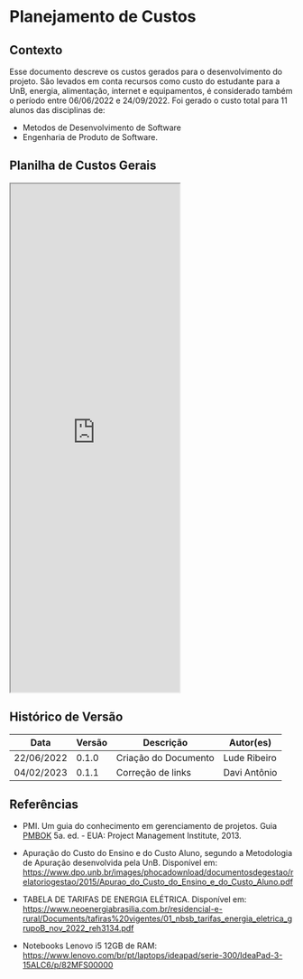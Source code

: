 # Planejamento de Custos

## Contexto

Esse documento descreve os custos gerados para o desenvolvimento do projeto. São levados em conta recursos como custo do estudante para a UnB, energia, alimentação, internet e equipamentos, é considerado também o período entre 06/06/2022 e 24/09/2022. Foi gerado o custo total para 11 alunos das disciplinas de:

- Metodos de Desenvolvimento de Software
- Engenharia de Produto de Software.

## Planilha de Custos Gerais

<iframe height=900 widht=700 src="https://docs.google.com/spreadsheets/d/e/2PACX-1vQGPoEReXmWLE13x7ImLf0LrChU9HEQYxLAuc0nuubEBBDH2Dpq7Bb57QOyqSOaBA/pubhtml?gid=1270892694&amp;single=true&amp;widget=true&amp;headers=false"></iframe>

## Histórico de Versão

| Data       | Versão | Descrição             | Autor(es)                                    |
| ---------- | ------ | --------------------- | -------------------------------------------- |
| 22/06/2022 | 0.1.0  | Criação do Documento  | Lude Ribeiro                                 |
| 04/02/2023 | 0.1.1  | Correção de links     | Davi Antônio                                 |

## Referências

- PMI. Um guia do conhecimento em gerenciamento de projetos. Guia [PMBOK] 5a. ed. - EUA: Project Management Institute, 2013.

- Apuração do Custo do Ensino e do Custo Aluno, segundo a Metodologia de Apuração desenvolvida pela UnB. Disponível em: <https://www.dpo.unb.br/images/phocadownload/documentosdegestao/relatoriogestao/2015/Apurao_do_Custo_do_Ensino_e_do_Custo_Aluno.pdf>

- TABELA DE TARIFAS DE ENERGIA ELÉTRICA. Disponível em: <https://www.neoenergiabrasilia.com.br/residencial-e-rural/Documents/tafiras%20vigentes/01_nbsb_tarifas_energia_eletrica_grupoB_nov_2022_reh3134.pdf>

- Notebooks Lenovo i5 12GB de RAM: <https://www.lenovo.com/br/pt/laptops/ideapad/serie-300/IdeaPad-3-15ALC6/p/82MFS00000>

[PMBOK]:https://www.pmi.org/pmbok-guide-standards/foundational/pmbok
